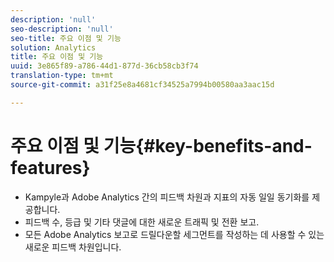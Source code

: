 ```yaml
---
description: 'null'
seo-description: 'null'
seo-title: 주요 이점 및 기능
solution: Analytics
title: 주요 이점 및 기능
uuid: 3e865f89-a786-44d1-877d-36cb58cb3f74
translation-type: tm+mt
source-git-commit: a31f25e8a4681cf34525a7994b00580aa3aac15d

---
```



# 주요 이점 및 기능{#key-benefits-and-features}

* Kampyle과 Adobe Analytics 간의 피드백 차원과 지표의 자동 일일 동기화를 제공합니다.
* 피드백 수, 등급 및 기타 댓글에 대한 새로운 트래픽 및 전환 보고.
* 모든 Adobe Analytics 보고로 드릴다운할 세그먼트를 작성하는 데 사용할 수 있는 새로운 피드백 차원입니다.

